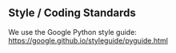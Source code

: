 Style / Coding Standards
------------------------

We use the Google Python style guide:
  https://google.github.io/styleguide/pyguide.html
